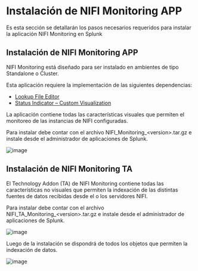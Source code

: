 # Instalación de NIFI Monitoring APP

Es esta sección se detallarán los pasos necesarios requeridos para instalar la aplicación NIFI Monitoring en Splunk

## Instalación de NIFI Monitoring APP

NIFI Monitoring está diseñado para ser instalado en ambientes de tipo Standalone o Cluster.

Esta aplicación requiere la implementación de las siguientes dependencias:

- [Lookup File Editor](https://splunkbase.splunk.com/app/1724/)
- [Status Indicator – Custom Visualization](https://splunkbase.splunk.com/app/3119/)

La aplicación contiene todas las características visuales que permiten el monitoreo de las instancias de NIFI configuradas.

Para instalar debe contar con el archivo NIFI_Monitoring_<version\>.tar.gz e instale desde el administrador de aplicaciones de Splunk.

![image](/nifi-monitoring-splunk/assets/images/splunk/upload_app.png)

## Instalación de NIFI Monitoring TA

El Technology Addon (TA) de NIFI Monitoring contiene todas las características no visuales que permiten la indexación de las distintas fuentes de datos recibidas desde el o los servidores NIFI.

Para instalar debe contar con el archivo NIFI_TA_Monitoring_<version\>.tar.gz e instale desde el administrador de aplicaciones de Splunk.

![image](/nifi-monitoring-splunk/assets/images/splunk/upload_app.png)

Luego de la instalación se dispondrá de todos los objetos que permiten la indexación de datos.

![image](/nifi-monitoring-splunk/assets/images/splunk/ta_objects.png)